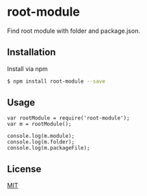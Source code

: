 # root-module
Find root module with folder and package.json.

## Installation

Install via npm

```sh
$ npm install root-module --save
```

## Usage

```
var rootModule = require('root-module'); 
var m = rootModule();

console.log(m.module);
console.log(m.folder);
console.log(m.packageFile);
```

## License

  [MIT](LICENSE)